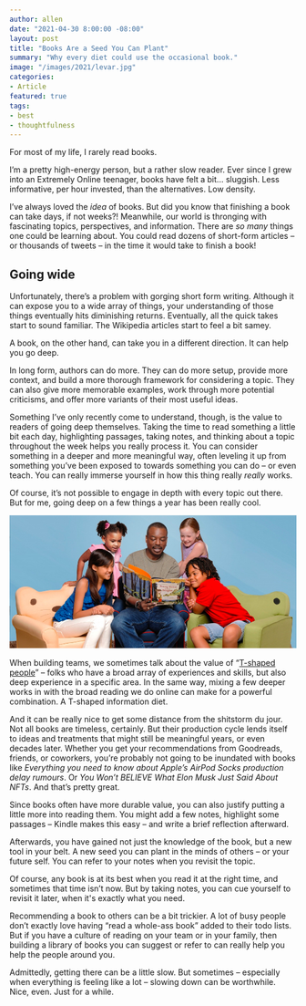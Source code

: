 ```yaml
---
author: allen
date: "2021-04-30 8:00:00 -08:00"
layout: post
title: "Books Are a Seed You Can Plant"
summary: "Why every diet could use the occasional book."
image: "/images/2021/levar.jpg"
categories:
- Article
featured: true
tags:
- best
- thoughtfulness
---
```


For most of my life, I rarely read books.

I’m a pretty high-energy person, but a rather slow reader. Ever since I grew into an Extremely Online teenager, books have felt a bit... sluggish. Less informative, per hour invested, than the alternatives. Low density.

I’ve always loved the *idea* of books. But did you know that finishing a book can take days, if not weeks?! Meanwhile, our world is thronging with fascinating topics, perspectives, and information. There are *so many* things one could be learning about. You could read dozens of short-form articles – or thousands of tweets – in the time it would take to finish a book!

## Going wide
Unfortunately, there’s a problem with gorging short form writing. Although it can expose you to a wide array of things, your understanding of those things eventually hits diminishing returns. Eventually, all the quick takes start to sound familiar. The Wikipedia articles start to feel a bit samey.

A book, on the other hand, can take you in a different direction. It can help you go deep.

In long form, authors can do more. They can do more setup, provide more context, and build a more thorough framework for considering a topic. They can also give more memorable examples, work through more potential criticisms, and offer more variants of their most useful ideas.

Something I’ve only recently come to understand, though, is the value to readers of going deep themselves. Taking the time to read something a little bit each day, highlighting passages, taking notes, and thinking about a topic throughout the week helps you really process it. You can consider something in a deeper and more meaningful way, often leveling it up from something you’ve been exposed to towards something you can do – or even teach. You can really immerse yourself in how this thing really *really* works.

Of course, it’s not possible to engage in depth with every topic out there. But for me, going deep on a few things a year has been really cool.

<img src="/images/2021/levar.jpg">

When building teams, we sometimes talk about the value of “[T-shaped people](https://en.wikipedia.org/wiki/T-shaped_skills)” – folks who have a broad array of experiences and skills, but also deep experience in a specific area. In the same way, mixing a few deeper works in with the broad reading we do online can make for a powerful combination. A T-shaped information diet.

And it can be really nice to get some distance from the shitstorm du jour. Not all books are timeless, certainly. But their production cycle lends itself to ideas and treatments that might still be meaningful years, or even decades later. Whether you get your recommendations from Goodreads, friends, or coworkers, you’re probably not going to be inundated with books like *Everything you need to know about Apple’s AirPod Socks production delay rumours*. Or *You Won’t BELIEVE What Elon Musk Just Said About NFTs*. And that’s pretty great.

Since books often have more durable value, you can also justify putting a little more into reading them. You might add a few notes, highlight some passages – Kindle makes this easy – and write a brief reflection afterward.

Afterwards, you have gained not just the knowledge of the book, but a new tool in your belt. A new seed you can plant in the minds of others – or your future self. You can refer to your notes when you revisit the topic.

Of course, any book is at its best when you read it at the right time, and sometimes that time isn’t now. But by taking notes, you can cue yourself to revisit it later, when it's exactly what you need.

Recommending a book to others can be a bit trickier. A lot of busy people don’t exactly love having “read a whole-ass book” added to their todo lists. But if you have a culture of reading on your team or in your family, then building a library of books you can suggest or refer to can really help you help the people around you.

Admittedly, getting there can be a little slow. But sometimes – especially when everything is feeling like a lot – slowing down can be worthwhile. Nice, even. Just for a while.
